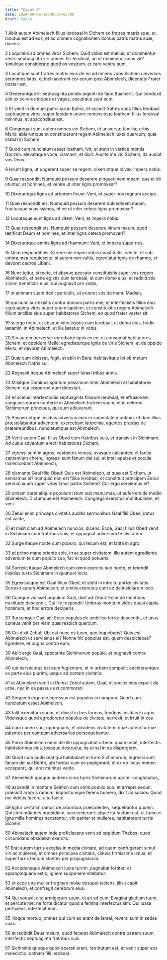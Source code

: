 ```yaml
---
title: "Caput 9"
date: 2024-09-06T18:40:54+02:00
draft: false
---
```




1 Abiit autem Abimelech filius Ierobaal in Sichem ad fratres matris suæ, et locutus est ad eos, et ad omnem cognationem domus patris matris suæ, dicens:

2 Loquimini ad omnes viros Sichem: Quid vobis est melius, ut dominentur vestri septuaginta viri omnes filii Ierobaal, an ut dominetur unus vir? simulque considerate quod os vestrum, et caro vestra sum.

3 Locutique sunt fratres matris eius de eo ad omnes viros Sichem universos sermones istos, et inclinaverunt cor eorum post Abimelech, dicentes: Frater noster est.

4 Dederuntque illi septuaginta pondo argenti de fano Baalberit. Qui conduxit sibi ex eo viros inopes et vagos, secutique sunt eum.

5 Et venit in domum patris sui in Ephra, et occidit fratres suos filios Ierobaal septuaginta viros, super lapidem unum: remansitque Ioatham filius Ierobaal minimus, et absconditus est.

6 Congregati sunt autem omnes viri Sichem, et universæ familiæ urbis Mello: abieruntque et constituerunt regem Abimelech iuxta quercum, quæ stabat in Sichem.

7 Quod cum nunciatum esset Ioatham, ivit, et stetit in vertice montis Garizim: elevataque voce, clamavit, et dixit: Audite me viri Sichem, ita audiat vos Deus.

8 Ierunt ligna, ut ungerent super se regem: dixeruntque olivæ: Impera nobis.

9 Quæ respondit: Numquid possum deserere pinguedinem meam, qua et dii utuntur, et homines, et venire ut inter ligna promovear?

10 Dixeruntque ligna ad arborem ficum: Veni, et super nos regnum accipe.

11 Quæ respondit eis: Numquid possum deserere dulcedinem meam, fructusque suavissimos, et ire ut inter cetera ligna promovear?

12 Locutaque sunt ligna ad vitem: Veni, et impera nobis.

13 Quæ respondit eis: Numquid possum deserere vinum meum, quod lætificat Deum et homines, et inter ligna cetera promoveri?

14 Dixeruntque omnia ligna ad rhamnum: Veni, et impera super nos.

15 Quæ respondit eis: Si vere me regem vobis constituitis, venite, et sub umbra mea requiescite. si autem non vultis, egrediatur ignis de rhamno, et devoret cedros Libani.

16 Nunc igitur, si recte, et absque peccato constituistis super vos regem Abimelech, et bene egistis cum Ierobaal, et cum domo eius, et reddidistis vicem beneficiis eius, qui pugnavit pro vobis,

17 et animam suam dedit periculis, ut erueret vos de manu Madian,

18 qui nunc surrexistis contra domum patris mei, et interfecistis filios eius septuaginta viros super unum lapidem, et constituistis regem Abimelech filium ancillæ eius super habitatores Sichem, eo quod frater vester sit:

19 si ergo recte, et absque vitio egistis cum Ierobaal, et domo eius, hodie lætamini in Abimelech, et ille lætetur in vobis.

20 Sin autem perverse: egrediatur ignis ex eo, et consumat habitatores Sichem, et oppidum Mello: egrediaturque ignis de viris Sichem, et de oppido Mello, et devoret Abimelech.

21 Quæ cum dixisset, fugit, et abiit in Bera: habitavitque ibi ob metum Abimelech fratris sui.

22 Regnavit itaque Abimelech super Israel tribus annis.

23 Misitque Dominus spiritum pessimum inter Abimelech et habitatores Sichem: qui cœperunt eum detestari,

24 et scelus interfectionis septuaginta filiorum Ierobaal, et effusionem sanguinis eorum conferre in Abimelech fratrem suum, et in ceteros Sichimorum principes, qui eum adiuverant.

25 Posueruntque insidias adversus eum in summitate montium: et dum illius præstolabantur adventum, exercebant latrocinia, agentes prædas de prætereuntibus. nunciatumque est Abimelech.

26 Venit autem Gaal filius Obed cum fratribus suis, et transivit in Sichimam. Ad cuius adventum erecti habitatores Sichem,

27 egressi sunt in agros, vastantes vineas, uvasque calcantes: et factis cantantium choris, ingressi sunt fanum dei sui, et inter epulas et pocula maledicebant Abimelech,

28 clamante Gaal filio Obed: Quis est Abimelech, et quæ est Sichem, ut serviamus ei? numquid non est filius Ierobaal, et constituit principem Zebul servum suum super viros Emor patris Sichem? Cur ergo serviemus ei?

29 utinam daret aliquis populum istum sub manu mea, ut auferrem de medio Abimelech. Dictumque est Abimelech: Congrega exercitus multitudinem, et veni.

30 Zebul enim princeps civitatis auditis sermonibus Gaal filii Obed, iratus est valde,

31 et misit clam ad Abimelech nuncios, dicens: Ecce, Gaal filius Obed venit in Sichimam cum fratribus suis, et oppugnat adversum te civitatem.

32 Surge itaque nocte cum populo, qui tecum est, et latita in agro:

33 et primo mane oriente sole, irrue super civitatem. illo autem egrediente adversum te cum populo suo, fac ei quod potueris.

34 Surrexit itaque Abimelech cum omni exercitu suo nocte, et tetendit insidias iuxta Sichimam in quattuor locis.

35 Egressusque est Gaal filius Obed, et stetit in introitu portæ civitatis. Surrexit autem Abimelech, et omnis exercitus cum eo de insidiarum loco.

36 Cumque vidisset populum Gaal, dixit ad Zebul: Ecce de montibus multitudo descendit. Cui ille respondit: Umbras montium vides quasi capita hominum, et hoc errore deciperis.

37 Rursumque Gaal ait: Ecce populus de umbilico terræ descendit, et unus cuneus venit per viam quæ respicit quercum.

38 Cui dixit Zebul: Ubi est nunc os tuum, quo loquebaris? Quis est Abimelech ut serviamus ei? Nonne hic populus est, quem despiciebas? Egredere, et pugna contra eum.

39 Abiit ergo Gaal, spectante Sichimorum populo, et pugnavit contra Abimelech,

40 qui persecutus est eum fugientem, et in urbem compulit: cecideruntque ex parte eius plurimi, usque ad portam civitatis:

41 et Abimelech sedit in Ruma: Zebul autem, Gaal, et socios eius expulit de urbe, nec in ea passus est commorari.

42 Sequenti ergo die egressus est populus in campum. Quod cum nunciatum esset Abimelech,

43 tulit exercitum suum, et divisit in tres turmas, tendens insidias in agris. Vidensque quod egrederetur populus de civitate, surrexit, et irruit in eos

44 cum cuneo suo, oppugnans, et obsidens civitatem: duæ autem turmæ palantes per campum adversarios persequebantur.

45 Porro Abimelech omni die illo oppugnabat urbem: quam cepit, interfectis habitatoribus eius, ipsaque destructa, ita ut sal in ea dispergeret.

46 Quod cum audissent qui habitabant in turre Sichimorum, ingressi sunt fanum dei sui Berith, ubi fœdus cum eo pepigerant, et ex eo locus nomen acceperat, qui erat munitus valde.

47 Abimelech quoque audiens viros turris Sichimorum pariter conglobatos,

48 ascendit in montem Selmon cum omni populo suo: et arrepta securi, præcidit arboris ramum, impositumque ferens humero, dixit ad socios: Quod me videtis facere, cito facite.

49 Igitur certatim ramos de arboribus præcidentes, sequebantur ducem. Qui circumdantes præsidium, succenderunt: atque ita factum est, ut fumo et igne mille homines necarentur, viri pariter et mulieres, habitatorum turris Sichem.

50 Abimelech autem inde proficiscens venit ad oppidum Thebes, quod circumdans obsidebat exercitu.

51 Erat autem turris excelsa in media civitate, ad quam confugerant simul viri ac mulieres, et omnes principes civitatis, clausa firmissime ianua, et super turris tectum stantes per propugnacula.

52 Accedensque Abimelech iuxta turrim, pugnabat fortiter: et appropinquans ostio, ignem supponere nitebatur:

53 et ecce una mulier fragmen molæ desuper iaciens, illisit capiti Abimelech, et confregit cerebrum eius.

54 Qui vocavit cito armigerum suum, et ait ad eum: Evagina gladium tuum, et percute me: ne forte dicatur quod a femina interfectus sim. Qui iussa perficiens, interfecit eum.

55 Illoque mortuo, omnes qui cum eo erant de Israel, reversi sunt in sedes suas:

56 et reddidit Deus malum, quod fecerat Abimelech contra patrem suum, interfectis septuaginta fratribus suis.

57 Sichimitis quoque quod operati erant, retributum est, et venit super eos maledictio Ioatham filii Ierobaal.


